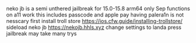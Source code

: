 neko jb is a semi unthered jailbreak for 15.0-15.8 arm64 only
Sep functions on a11 work this includes passcode and apple pay
having palera1n is not nesscary
first install troll store https://ios.cfw.guide/installing-trollstore/
sideload neko jb https://nekojb.hhls.xyz
change settings to landa 
press jailbreak may take many trys

